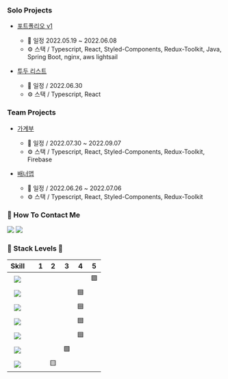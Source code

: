 ### Solo Projects
- [포트폴리오 v1](https://github.com/Doosies/portfolio/)
  - 📆 일정 2022.05.19 ~ 2022.06.08
  - ⚙️ 스택 / Typescript, React, Styled-Components, Redux-Toolkit, Java, Spring Boot, nginx, aws lightsail  

- [투두 리스트](https://github.com/Doosies/todoList-page/)
  - 📆 일정 / 2022.06.30
  - ⚙️ 스택 / Typescript, React

### Team Projects
- [가계부](https://github.com/preCrew/account_book)
  - 📆 일정 / 2022.07.30 ~ 2022.09.07  
  - ⚙️ 스택 / Typescript, React, Styled-Components, Redux-Toolkit, Firebase 
  
- [배너앱](https://github.com/preCrew/banner_create_app)
  - 📆 일정 / 2022.06.26 ~ 2022.07.06
  - ⚙️ 스택 / Typescript, React, Styled-Components, Redux-Toolkit 


### 👀 How To Contact Me
[![](https://img.shields.io/badge/TechBlog-20C997?&style=style=for-the-badge&logo=Velog&logoColor=white)](https://velog.io/@song961003)
[![](https://img.shields.io/badge/SendMail-EA4335?&style=style=for-the-badge&logo=Gmail&logoColor=white)](mailto:song961003@gmail.com)

### 💪 Stack Levels 💪
|Skill|| 1 | 2 | 3 | 4 | 5|
|:---:|:---:|:---:|:---:|:---:|:---:|:---:|
![](https://img.shields.io/badge/Javascript-F7DF1E?&style=style=for-the-badge&logo=Javascript&logoColor=white)||  |  |  |  | 🟪 |
![](https://img.shields.io/badge/Typescript-3178C6?&style=style=for-the-badge&logo=Typescript&logoColor=white)||  |  |  | 🟦 |  |
![](https://img.shields.io/badge/React-61DAFB?&style=style=for-the-badge&logo=React&logoColor=white)          ||  |  |  | 🟦 |  |
![](https://img.shields.io/badge/Redux-764ABC?&style=style=for-the-badge&logo=Redux&logoColor=white)          ||  |  |  | 🟦 |  |
![](https://img.shields.io/badge/Html5-E34F26?&style=style=for-the-badge&logo=Html5&logoColor=white)          ||  |  |  | 🟦 |  |
![](https://img.shields.io/badge/Css3-1572B6?&style=style=for-the-badge&logo=Css3&logoColor=white)            ||  |  | 🟩 |  |  |
![](https://img.shields.io/badge/MySQL-4479A1?&style=style=for-the-badge&logo=MySQL&logoColor=white)          ||  | 🟨 |  |  |  |


